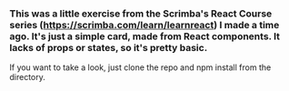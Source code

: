 ### This was a little exercise from the Scrimba's React Course series (https://scrimba.com/learn/learnreact) I made a time ago. It's just a simple card, made from React components. It lacks of props or states, so it's pretty basic.

If you want to take a look, just clone the repo and npm install from the directory.
